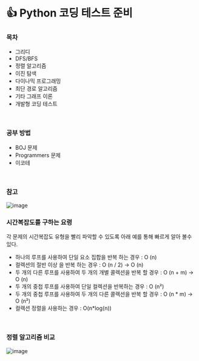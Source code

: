 # 👍 Python 코딩 테스트 준비

### 목차
* 그리디
* DFS/BFS
* 정렬 알고리즘
* 이진 탐색
* 다이나믹 프로그래밍
* 최단 경로 알고리즘
* 기타 그래프 이론
* 개발형 코딩 테스트

</br>

### 공부 방법 
* BOJ 문제 
* Programmers 문제
* 이코테

</br>

### 참고

![image](https://user-images.githubusercontent.com/50399088/130107707-4e09b0c3-7a65-405d-937b-acf3e06081e8.png)

### 시간복잡도를 구하는 요령
각 문제의 시간복잡도 유형을 빨리 파악할 수 있도록 아래 예를 통해 빠르게 알아 볼수 있다.

* 하나의 루프를 사용하여 단일 요소 집합을 반복 하는 경우 : O (n)
* 컬렉션의 절반 이상 을 반복 하는 경우 : O (n / 2) -> O (n)
* 두 개의 다른 루프를 사용하여 두 개의 개별 콜렉션을 반복 할 경우 : O (n + m) -> O (n)
* 두 개의 중첩 루프를 사용하여 단일 컬렉션을 반복하는 경우 : O (n²)
* 두 개의 중첩 루프를 사용하여 두 개의 다른 콜렉션을 반복 할 경우 : O (n * m) -> O (n²)
* 컬렉션 정렬을 사용하는 경우 : O(n*log(n))

</br>

### 정렬 알고리즘 비교
![image](https://user-images.githubusercontent.com/50399088/130108059-183e5e2d-2459-4aa5-972c-638f20647363.png)

</br>
